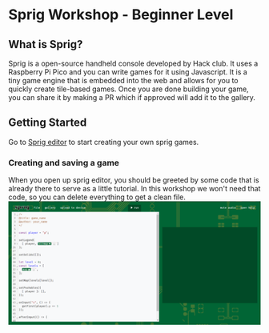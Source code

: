 # Sprig Workshop - Beginner Level

## What is Sprig?
Sprig is a open-source handheld console developed by Hack club. It uses a Raspberry Pi Pico and you can write games for it using Javascript. It is a tiny game engine that is embedded into the web and allows for you to quickly create tile-based games. Once you are done building your game, you can share it by making a PR which if approved will add it to the gallery.

## Getting Started
Go to [Sprig editor](https://editor.sprig.hackclub.com/) to start creating your own sprig games.

### Creating and saving a game
When you open up sprig editor, you should be greeted by some code that is already there to serve as a little tutorial. In this workshop we won't need that code, so you can delete everything to get a clean file.
![](image.png)

